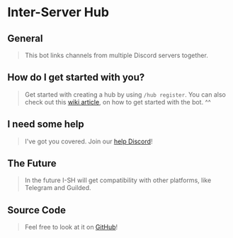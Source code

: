 <!--
Demo https://www.youtube.com/watch?v=lsbk-TlyO1Y
-->

# Inter-Server Hub

## General

> This bot links channels from multiple Discord servers together.

## How do I get started with you?

> Get started with creating a hub by using `/hub register`.
> You can also check out this [wiki article](https://github.com/FlippedCodes/I-SH/wiki/Getting-Started), on how to get started with the bot. ^^

## I need some help

> I've got you covered. Join our [help Discord](https://discord.gg/BvSzxqH)!

## The Future

> In the future I-SH will get compatibility with other platforms, like Telegram and Guilded.

## Source Code

> Feel free to look at it on [GitHub](https://github.com/FlippedCodes/I-SH)!
